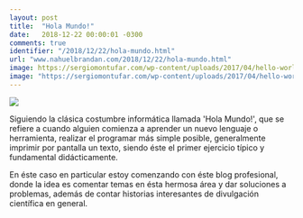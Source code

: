 ```yaml
---
layout: post
title:  "Hola Mundo!"
date:   2018-12-22 00:00:01 -0300
comments: true
identifier: "/2018/12/22/hola-mundo.html"
url: "www.nahuelbrandan.com/2018/12/22/hola-mundo.html"
image: https://sergiomontufar.com/wp-content/uploads/2017/04/hello-world.jpg
image: "https://sergiomontufar.com/wp-content/uploads/2017/04/hello-world.jpg"
---
```


![]({{page.image}})

Siguiendo la clásica costumbre informática llamada 'Hola Mundo!', que se refiere a cuando alguien comienza a aprender un nuevo lenguaje o herramienta, realizar el programar más simple posible, generalmente imprimir por pantalla un texto, siendo éste el primer ejercicio típico y fundamental didácticamente.

En éste caso en particular estoy comenzando con éste blog profesional, donde la idea es comentar temas en ésta hermosa área y dar soluciones a problemas, además de contar historias interesantes de divulgación científica en general.
